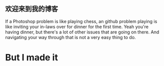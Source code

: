 ## 欢迎来到我的博客

If a Photoshop problem is like playing chess, an github problem playing is
like inviting your in-laws over for dinner for the first time. Yeah you're having dinner, but there's a lot of other issues that are going on there. And navigating your way through that is not a very easy thing to do.

# But I made it




